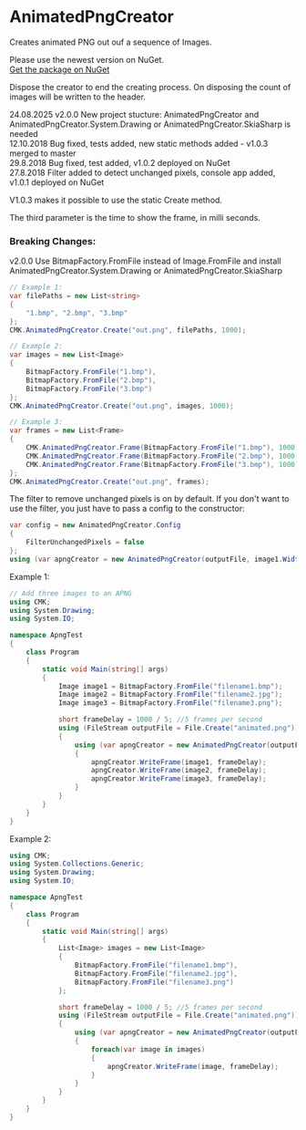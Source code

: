 # AnimatedPngCreator
Creates animated PNG out ouf a sequence of Images.

Please use the newest version on NuGet.
<br>
[Get the package on NuGet](https://www.nuget.org/packages/AnimatedPngCreator/)

Dispose the creator to end the creating process. On disposing the count of images will be written to the header.

24.08.2025  v2.0.0 New project stucture: AnimatedPngCreator and AnimatedPngCreator.System.Drawing or AnimatedPngCreator.SkiaSharp is needed
<br>
12.10.2018  Bug fixed, tests added, new static methods added - v1.0.3 merged to master
<br>
29.8.2018  Bug fixed, test added, v1.0.2 deployed on NuGet
<br>
27.8.2018  Filter added to detect unchanged pixels, console app added, v1.0.1 deployed on NuGet

V1.0.3 makes it possible to use the static Create method. 

The third parameter is the time to show the frame, in milli seconds.


### Breaking Changes:

v2.0.0 Use BitmapFactory.FromFile instead of Image.FromFile and install AnimatedPngCreator.System.Drawing or AnimatedPngCreator.SkiaSharp


```csharp
// Example 1:
var filePaths = new List<string>
{
    "1.bmp", "2.bmp", "3.bmp"
};
CMK.AnimatedPngCreator.Create("out.png", filePaths, 1000);

// Example 2:
var images = new List<Image>
{
    BitmapFactory.FromFile("1.bmp"),
    BitmapFactory.FromFile("2.bmp"),
    BitmapFactory.FromFile("3.bmp")
};
CMK.AnimatedPngCreator.Create("out.png", images, 1000);

// Example 3:
var frames = new List<Frame>
{
    CMK.AnimatedPngCreator.Frame(BitmapFactory.FromFile("1.bmp"), 1000),
    CMK.AnimatedPngCreator.Frame(BitmapFactory.FromFile("2.bmp"), 1000),
    CMK.AnimatedPngCreator.Frame(BitmapFactory.FromFile("3.bmp"), 1000)
};
CMK.AnimatedPngCreator.Create("out.png", frames);
```

The filter to remove unchanged pixels is on by default. If you don't want to use the filter, you just have to pass a config to the constructor:

```csharp
var config = new AnimatedPngCreator.Config
{
    FilterUnchangedPixels = false
};
using (var apngCreator = new AnimatedPngCreator(outputFile, image1.Width, image1.Height, config))
```

Example 1:

```csharp
// Add three images to an APNG
using CMK;
using System.Drawing;
using System.IO;

namespace ApngTest
{
    class Program
    {
        static void Main(string[] args)
        {
            Image image1 = BitmapFactory.FromFile("filename1.bmp");
            Image image2 = BitmapFactory.FromFile("filename2.jpg");
            Image image3 = BitmapFactory.FromFile("filename3.png");

            short frameDelay = 1000 / 5; //5 frames per second
            using (FileStream outputFile = File.Create("animated.png"))
            {
                using (var apngCreator = new AnimatedPngCreator(outputFile, image1.Width, image1.Height))
                {
                    apngCreator.WriteFrame(image1, frameDelay);
                    apngCreator.WriteFrame(image2, frameDelay);
                    apngCreator.WriteFrame(image3, frameDelay);
                }
            }
        }
    }
}
```
Example 2:
```csharp
using CMK;
using System.Collections.Generic;
using System.Drawing;
using System.IO;

namespace ApngTest
{
    class Program
    {
        static void Main(string[] args)
        {
            List<Image> images = new List<Image>
            {
                BitmapFactory.FromFile("filename1.bmp"),
                BitmapFactory.FromFile("filename2.jpg"),
                BitmapFactory.FromFile("filename3.png")
            };

            short frameDelay = 1000 / 5; //5 frames per second
            using (FileStream outputFile = File.Create("animated.png"))
            {
                using (var apngCreator = new AnimatedPngCreator(outputFile, images[0].Width, images[0].Height))
                {
                    foreach(var image in images)
                    {
                        apngCreator.WriteFrame(image, frameDelay);
                    }
                }
            }
        }
    }
}
```
